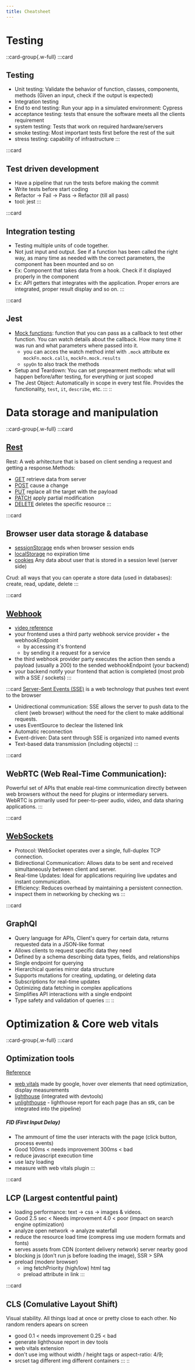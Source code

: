 ```yaml
---
title: Cheatsheet
---
```


# Testing

::card-group{.w-full}
  :::card
  ## Testing
  
  - Unit testing: Validate the behavior of function, classes, components, methods (Given an input, check if the output is expected)
  - Integration testing
  - End to end testing: Run your app in a simulated environment: Cypress
  - acceptance testing: tests that ensure the software meets all the clients requirement
  - system testing: Tests that work on required hardware/servers
  - smoke testing: Most important tests first before the rest of the suit
  - stress testing: capability of infrastructure
  :::

  :::card
  ## Test driven development
  
  - Have a pipeline that run the tests before making the commit
  - Write tests before start coding
  - Refactor -> Fail -> Pass -> Refactor (till all pass)
  - tool: jest
  :::

  :::card
  ## Integration testing
  
  - Testing multiple units of code together.
  - Not just input and output. See if a function has been called the right way, as many time as needed with the correct parameters, the component has been mounted and so on
  - Ex: Component that takes data from a hook. Check if it displayed properly in the component
  - Ex: API getters that integrates with the application. Proper errors are integrated, proper result display and so on.
  :::

  :::card
  ## Jest
  
  - [Mock functions](https://jestjs.io/docs/mock-function-api): function that you can pass as a callback to test other function. You can watch details about the callback. How many time it was run and what parameters where passed into it.
    - you can acces the watch method intel with `.mock` attribute ex `mockFn.mock.calls`, `mockFn.mock.results`
    - `spyOn` to also track the methods
  - Setup and Teardown: You can set prepearment methods: what will happen before/after testing, for everything or just scoped
  - The Jest Object: Automatically in scope in every test file. Provides the functionality, `test`, `it`, `describe`, etc.
  :::
::

# Data storage and manipulation

::card-group{.w-full}
  :::card
  ## [Rest](https://developer.mozilla.org/en-US/docs/Glossary/REST)
  
  Rest: A web arhitecture that is based on client sending a request and getting a response.Methods:
  
  - [GET](https://developer.mozilla.org/en-US/docs/Web/HTTP/Methods/GET) retrieve data from server
  - [POST](https://developer.mozilla.org/en-US/docs/Web/HTTP/Methods/POST) cause a change
  - [PUT](https://developer.mozilla.org/en-US/docs/Web/HTTP/Methods/PUT) replace all the target with the payload
  - [PATCH](https://developer.mozilla.org/en-US/docs/Web/HTTP/Methods/PATCH) apply partial modification
  - [DELETE](https://developer.mozilla.org/en-US/docs/Web/HTTP/Methods/DELETE) deletes the specific resource
  :::

  :::card
  ## Browser user data storage & database
  
  - [sessionStorage](https://developer.mozilla.org/en-US/docs/Web/API/Window/sessionStorage) ends when browser session ends
  - [localStorage](https://developer.mozilla.org/en-US/docs/Web/API/Window/localStorage) no expiration time
  - [cookies](https://developer.mozilla.org/en-US/docs/Web/HTTP/Cookies) Any data about user that is stored in a session level (server side)
  
  Crud: all ways that you can operate a store data (used in databases): create, read, update, delete
  :::

  :::card
  ## [Webhook](https://www.getvero.com/resources/webhooks/)
  
  - [video reference](https://www.youtube.com/watch?v=Mfzucn4f9Xk)
  - your frontend uses a third party webhook service provider + the webhookEndpoint
    - by accessing it's frontend
    - by sending it a request for a service
  - the third webhook provider party executes the action then sends a payload (usually a 200) to the sended webhookEndpoint (your backend)
  - your backend notify your frontend that action is completed (most prob with a SSE / sockets)
  :::

  :::card
  [Server-Sent Events (SSE)](https://developer.mozilla.org/en-US/docs/Web/API/Server-sent_events/Using_server-sent_events) is a web technology that pushes text event to the browser
  
  - Unidirectional communication: SSE allows the server to push data to the client (web browser) without the need for the client to make additional requests.
  - uses EventSource to declear the listened link
  - Automatic reconnection
  - Event-driven: Data sent through SSE is organized into named events
  - Text-based data transmission (including objects)
  :::

  :::card
  ## WebRTC (Web Real-Time Communication):
  
  Powerful set of APIs that enable real-time communication directly between web browsers without the need for plugins or intermediary servers. WebRTC is primarily used for peer-to-peer audio, video, and data sharing applications.
  :::

  :::card
  ## [WebSockets](https://developer.mozilla.org/en-US/docs/Web/API/WebSockets_API)
  
  - Protocol: WebSocket operates over a single, full-duplex TCP connection.
  - Bidirectional Communication: Allows data to be sent and received simultaneously between client and server.
  - Real-time Updates: Ideal for applications requiring live updates and instant communication.
  - Efficiency: Reduces overhead by maintaining a persistent connection.
  - inspect them in networking by checking ws
  :::

  :::card
  ## GraphQl
  
  - Query language for APIs, Client's query for certain data, returns requested data in a JSON-like format
  - Allows clients to request specific data they need
  - Defined by a schema describing data types, fields, and relationships
  - Single endpoint for querying
  - Hierarchical queries mirror data structure
  - Supports mutations for creating, updating, or deleting data
  - Subscriptions for real-time updates
  - Optimizing data fetching in complex applications
  - Simplifies API interactions with a single endpoint
  - Type safety and validation of queries
  :::
::

# Optimization & Core web vitals

::card-group{.w-full}
  :::card
  ## Optimization tools
  
  [Reference](https://www.youtube.com/watch?v=0fONene3OIA)
  
  - [web vitals](https://chromewebstore.google.com/detail/web-vitals/ahfhijdlegdabablpippeagghigmibma?pli=1) made by google, hover over elements that need optimization, display measurements
  - [lighthouse](https://developer.chrome.com/docs/lighthouse/overview/) (integrated with devtools)
  - [unlighthouse](https://unlighthouse.dev/) - lighthouse report for each page (has an stk, can be integrated into the pipeline)
  
  ##### FID (First Input Delay)
  
  - The ammount of time the user interacts with the page (click button, process events)
  - Good 100ms < needs improvement 300ms < bad
  - reduce javascript execution time
  - use lazy loading
  - measure with web vitals plugin
  :::

  :::card
  ## LCP (Largest contentful paint)
  
  - loading performance: text -> css -> images & videos.
  - Good 2.5 sec < Needs improvement 4.0 < poor (impact on search engine optimization)
  - analyze open network -> analyze waterfall
  - reduce the resource load time (compress img use modern formats and fonts)
  - serves assets from CDN (content delivery network) server nearby good
  - blocking js (don't run js before loading the image), SSR > SPA
  - preload (modenr browser)
    - img fetchPriority (high/low) html tag
    - preload attribute in link
  :::

  :::card
  ## CLS (Comulative Layout Shift)
  
  Visual stability. All things load at once or pretty close to each other. No random renders apears on screen
  
  - good 0.1 < needs improvement 0.25 < bad
  - generate lighthouse report in dev tools
  - web vitals extension
  - don't use img without width / height tags or aspect-ratio: 4/9;
  - srcset tag different img different containers
  :::
::
